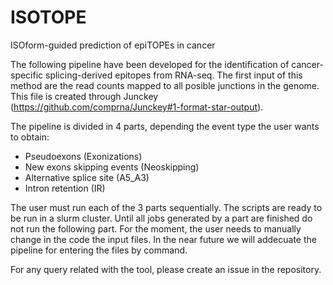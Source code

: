 # ISOTOPE
ISOform-guided prediction of epiTOPEs in cancer

The following pipeline have been developed for the identification of cancer-specific splicing-derived epitopes from RNA-seq. The first input of this method are the read counts mapped to all posible junctions in the genome. This file is created through Junckey (https://github.com/comprna/Junckey#1-format-star-output).

The pipeline is divided in 4 parts, depending the event type the user wants to obtain:

   * Pseudoexons (Exonizations)
   * New exons skipping events (Neoskipping)
   * Alternative splice site (A5_A3)
   * Intron retention (IR)
   
The user must run each of the 3 parts sequentially. The scripts are ready to be run in a slurm cluster. Until all jobs generated by a part are finished do not run the following part. For the moment, the user needs to manually change in the code the input files. In the near future we will addecuate the pipeline for entering the files by command.

For any query related with the tool, please create an issue in the repository. 
